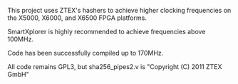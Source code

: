 This project uses ZTEX's hashers to achieve higher clocking frequencies on the
X5000, X6000, and X6500 FPGA platforms.

SmartXplorer is highly recommended to achieve frequencies above 100MHz.

Code has been successfully compiled up to 170MHz.

All code remains GPL3, but sha256_pipes2.v is "Copyright (C) 2011 ZTEX GmbH"